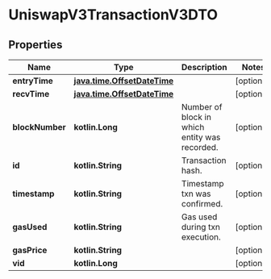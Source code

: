 
# UniswapV3TransactionV3DTO

## Properties
Name | Type | Description | Notes
------------ | ------------- | ------------- | -------------
**entryTime** | [**java.time.OffsetDateTime**](java.time.OffsetDateTime.md) |  |  [optional]
**recvTime** | [**java.time.OffsetDateTime**](java.time.OffsetDateTime.md) |  |  [optional]
**blockNumber** | **kotlin.Long** | Number of block in which entity was recorded. |  [optional]
**id** | **kotlin.String** | Transaction hash. |  [optional]
**timestamp** | **kotlin.String** | Timestamp txn was confirmed. |  [optional]
**gasUsed** | **kotlin.String** | Gas used during txn execution. |  [optional]
**gasPrice** | **kotlin.String** |  |  [optional]
**vid** | **kotlin.Long** |  |  [optional]



